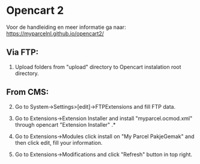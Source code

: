 # Opencart 2
Voor de handleiding en meer informatie ga naar: 
https://myparcelnl.github.io/opencart2/



## Via FTP:
1. Upload folders from "upload" directory to Opencart instalation root directory.

## From CMS:

2. Go to System->Settings>[edit]->FTPExtensions and fill FTP data.

3. Go to Extensions->Extension Installer and install "myparcel.ocmod.xml" through opencart "Extension Installer"
.*
4. Go to Extensions->Modules click install on "My Parcel PakjeGemak" and then click edit, fill your information.

5. Go to Extensions->Modifications and click "Refresh" button in top right.
